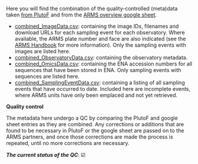 Here you will find the combination of the quality-controlled (meta)data taken [from PlutoF](https://github.com/arms-mbon/Data/blob/main/QualityControlledData/FromPlutoF/) and from the [ARMS overview google sheet](https://github.com/arms-mbon/Data/tree/main/QualityControlledData/FromGS).

* [combined_ImageData.csv](https://github.com/arms-mbon/Data/blob/main/QualityControlledData/Combined/combined_ImageData.csv): containing the image IDs, filenames and download URLs for each sampling event for each observatory. Where available, the ARMS plate number and face are also indicated (see the [ARMS Handbook](https://github.com/arms-mbon/Documentation/tree/main/Handbook) for more information). Only the sampling events with images are listed here.  
* [combined_ObservatoryData.csv](https://github.com/arms-mbon/Data/blob/main/QualityControlledData/Combined/combined_ObservatoryData.csv): containing the observatory metadata.
* [combined_OmicsData.csv](https://github.com/arms-mbon/Data/blob/main/QualityControlledData/Combined/combined_OmicsData.csv): containing the ENA accession numbers for all sequences that have been stored in ENA. Only sampling events with sequences are listed here. 
* [combined_SamplingEventData.csv](https://github.com/arms-mbon/Data/blob/main/QualityControlledData/Combined/combined_SamplingEventData.csv): containing a listing of all sampling events that have occurred to date. Included here are incomplete events, where ARMS units have only been emplaced and not yet retrieved. 

**Quality control**

The metadata here undergo a QC by comparing the PlutoF and google sheet entries as they are combined. Any corrections or additions that are found to be necessary in PlutoF or the google sheet are passed on to the ARMS partners, and once those corrections are made the process is repeated, until no more corrections are necessary. 

_**The current status of the QC**_: :ballot_box_with_check: 

<!---The current status of the QC_: :ballot_box_with_check: :repeat: -->
